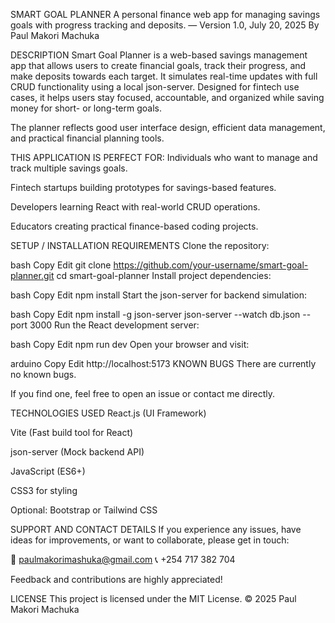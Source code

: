 SMART GOAL PLANNER
A personal finance web app for managing savings goals with progress tracking and deposits.
— Version 1.0, July 20, 2025
By Paul Makori Machuka

DESCRIPTION
Smart Goal Planner is a web-based savings management app that allows users to create financial goals, track their progress, and make deposits towards each target. It simulates real-time updates with full CRUD functionality using a local json-server. Designed for fintech use cases, it helps users stay focused, accountable, and organized while saving money for short- or long-term goals.

The planner reflects good user interface design, efficient data management, and practical financial planning tools.

THIS APPLICATION IS PERFECT FOR:
Individuals who want to manage and track multiple savings goals.

Fintech startups building prototypes for savings-based features.

Developers learning React with real-world CRUD operations.

Educators creating practical finance-based coding projects.

SETUP / INSTALLATION REQUIREMENTS
Clone the repository:

bash
Copy
Edit
git clone https://github.com/your-username/smart-goal-planner.git
cd smart-goal-planner
Install project dependencies:

bash
Copy
Edit
npm install
Start the json-server for backend simulation:

bash
Copy
Edit
npm install -g json-server
json-server --watch db.json --port 3000
Run the React development server:

bash
Copy
Edit
npm run dev
Open your browser and visit:

arduino
Copy
Edit
http://localhost:5173
KNOWN BUGS
There are currently no known bugs.

If you find one, feel free to open an issue or contact me directly.

TECHNOLOGIES USED
React.js (UI Framework)

Vite (Fast build tool for React)

json-server (Mock backend API)

JavaScript (ES6+)

CSS3 for styling

Optional: Bootstrap or Tailwind CSS

SUPPORT AND CONTACT DETAILS
If you experience any issues, have ideas for improvements, or want to collaborate, please get in touch:

📧 paulmakorimashuka@gmail.com
📞 +254 717 382 704

Feedback and contributions are highly appreciated!

LICENSE
This project is licensed under the MIT License.
© 2025 Paul Makori Machuka

